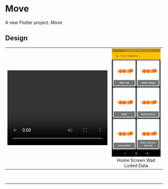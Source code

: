 # Move

A new Flutter project.
Move

## Design

<div style="text-align: center">
<table><tr>

<td style="text-align: center">
<video width="320" height="240" controls>
  <source src="https://github.com/BakerDaher/My_Image/blob/main/Search/Move.mp4" type="video/mp4">
    A look at the app design
</video>
</td>

   <td style="text-align: center">
    <img width="180" alt="Log_in" src="https://github.com/BakerDaher/My_Image/blob/main/Search/lode.jpg">
        Home Screen Wait Loded Data 
  </td>

</tr></table>
</div>
<br> 
<hr>

